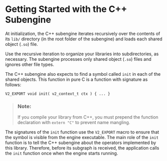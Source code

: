 <!-- loiof2a5fb149b9e4524ac06d2086fb98bae -->

# Getting Started with the C++ Subengine

At initialization, the C++ subengine iterates recursively over the contents of its `lib/` directory \(in the root folder of the subengine\) and loads each shared object \(`.so`\) file.

Use the recursive iteration to organize your libraries into subdirectories, as necessary. The subengine processes only shared object \(`.so`\) files and ignores other file types.

The C++ subengine also expects to find a symbol called `init` in each of the shared objects. This function in pure C is a function with signature as follows:

```
V2_EXPORT void init( v2_context_t ctx ) { ... }
```

> ### Note:  
> If you compile your library from C++, you must prepend the function declaration with `extern "C"` to prevent name mangling.

The signatures of the `init` function use the `V2_EXPORT` macro to ensure that the symbol is visible from the engine executable. The main role of the `init` function is to tell the C++ subengine about the operators implemented by this library. Therefore, before its subgraph is received, the application calls the `init` function once when the engine starts running.

